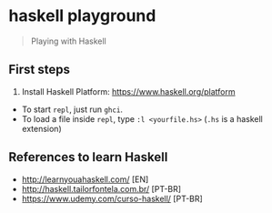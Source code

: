 # haskell playground

> Playing with Haskell

## First steps

1. Install Haskell Platform: https://www.haskell.org/platform
- To start `repl`, just run `ghci`.
- To load a file inside `repl`, type `:l <yourfile.hs>` (`.hs` is a haskell extension)

## References to learn Haskell

- http://learnyouahaskell.com/ [EN]
- http://haskell.tailorfontela.com.br/ [PT-BR]
- https://www.udemy.com/curso-haskell/ [PT-BR]
